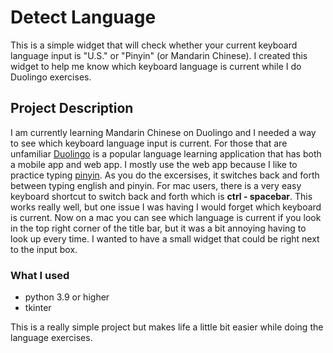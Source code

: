 # Detect Language
This is a simple widget that will check whether your current keyboard language input is "U.S." or "Pinyin" (or Mandarin Chinese). I created this widget to help me know which keyboard language is current while I do Duolingo exercises. 

## Project Description

I am currently learning Mandarin Chinese on Duolingo and I needed a way to see which keyboard language input is current. For those that are unfamiliar [Duolingo](https://www.duolingo.com) is a popular language learning application that has both a mobile app and 
web app. I mostly use the web app because I like to practice typing [pinyin](https://en.wikipedia.org/wiki/Pinyin). As you do the excersises, it switches back and forth between typing english and pinyin. For mac users, there is a very easy keyboard shortcut to switch back and forth which is **ctrl - spacebar**. This works really well, but one issue I was having I would forget which keyboard is current. Now on a mac you can see which language is current if you look in the top right corner of the title bar, but it was a bit annoying having to look up every time. I wanted to have a small widget that could be right next to the input box.

### What I used

- python 3.9 or higher
- tkinter

This is a really simple project but makes life a little bit easier while doing the language exercises.